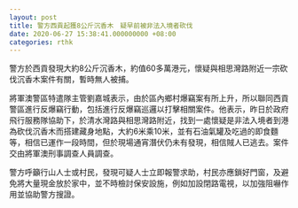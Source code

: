 ```yaml
---
layout: post
title: 警方西貢起獲8公斤沉香木　疑早前被非法入境者砍伐
date: 2020-06-27 15:38:41.000000000 +08:00
categories: rthk
---
```


警方於西貢發現大約8公斤沉香木，約值60多萬港元，懷疑與相思灣路附近一宗砍伐沉香木案件有關，暫時無人被捕。

將軍澳警區特遣隊主管劉嘉城表示，由於區內鄉村爆竊案有所上升，所以聯同西貢警區進行反爆竊行動，包括進行反爆竊巡邏以打擊相關案件。他表示，昨日於政府飛行服務隊協助下，於清水灣路與相思灣路附近，找到一處懷疑是非法入境者到港為砍伐沉香木而搭建藏身地點，大約6米乘10米，並有石油氣罐及吃過的即食麵等，相信已運作一段時間，但於現場通宵潛伏仍未有發現，相信賊人已逃去。案件交由將軍澳刑事調查人員調查。

警方呼籲行山人士或村民，發現可疑人士立即報警求助，村民亦應鎖好門窗，及避免將大量現金放於家中，並不時檢討保安設施，例如加設閉路電視，以加強阻嚇作用並協助警方搜證。
